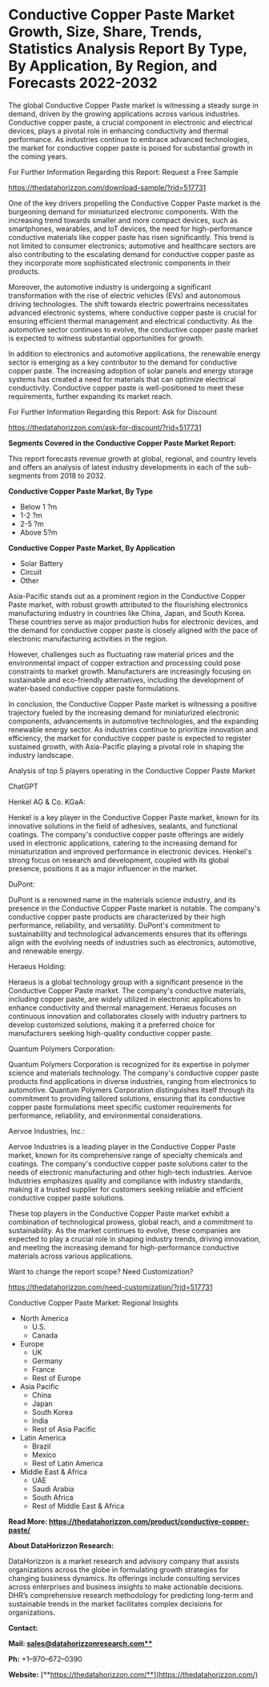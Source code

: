 ﻿# **Conductive Copper Paste Market Growth, Size, Share, Trends, Statistics Analysis Report By Type, By Application, By Region, and Forecasts 2022-2032**

The global Conductive Copper Paste market is witnessing a steady surge in demand, driven by the growing applications across various industries. Conductive copper paste, a crucial component in electronic and electrical devices, plays a pivotal role in enhancing conductivity and thermal performance. As industries continue to embrace advanced technologies, the market for conductive copper paste is poised for substantial growth in the coming years.

For Further Information Regarding this Report: Request a Free Sample

<https://thedatahorizzon.com/download-sample/?rid=517731>

One of the key drivers propelling the Conductive Copper Paste market is the burgeoning demand for miniaturized electronic components. With the increasing trend towards smaller and more compact devices, such as smartphones, wearables, and IoT devices, the need for high-performance conductive materials like copper paste has risen significantly. This trend is not limited to consumer electronics; automotive and healthcare sectors are also contributing to the escalating demand for conductive copper paste as they incorporate more sophisticated electronic components in their products.

Moreover, the automotive industry is undergoing a significant transformation with the rise of electric vehicles (EVs) and autonomous driving technologies. The shift towards electric powertrains necessitates advanced electronic systems, where conductive copper paste is crucial for ensuring efficient thermal management and electrical conductivity. As the automotive sector continues to evolve, the conductive copper paste market is expected to witness substantial opportunities for growth.

In addition to electronics and automotive applications, the renewable energy sector is emerging as a key contributor to the demand for conductive copper paste. The increasing adoption of solar panels and energy storage systems has created a need for materials that can optimize electrical conductivity. Conductive copper paste is well-positioned to meet these requirements, further expanding its market reach.

For Further Information Regarding this Report: Ask for Discount

<https://thedatahorizzon.com/ask-for-discount/?rid=517731>

**Segments Covered in the Conductive Copper Paste Market Report:**

This report forecasts revenue growth at global, regional, and country levels and offers an analysis of latest industry developments in each of the sub-segments from 2018 to 2032.

**Conductive Copper Paste Market, By Type**

- Below 1 ?m
- 1-2 ?m
- 2-5 ?m
- Above 5?m

**Conductive Copper Paste Market, By Application**

- Solar Battery
- Circuit
- Other

Asia-Pacific stands out as a prominent region in the Conductive Copper Paste market, with robust growth attributed to the flourishing electronics manufacturing industry in countries like China, Japan, and South Korea. These countries serve as major production hubs for electronic devices, and the demand for conductive copper paste is closely aligned with the pace of electronic manufacturing activities in the region.

However, challenges such as fluctuating raw material prices and the environmental impact of copper extraction and processing could pose constraints to market growth. Manufacturers are increasingly focusing on sustainable and eco-friendly alternatives, including the development of water-based conductive copper paste formulations.

In conclusion, the Conductive Copper Paste market is witnessing a positive trajectory fueled by the increasing demand for miniaturized electronic components, advancements in automotive technologies, and the expanding renewable energy sector. As industries continue to prioritize innovation and efficiency, the market for conductive copper paste is expected to register sustained growth, with Asia-Pacific playing a pivotal role in shaping the industry landscape.

Analysis of top 5 players operating in the Conductive Copper Paste Market

ChatGPT

Henkel AG & Co. KGaA:

Henkel is a key player in the Conductive Copper Paste market, known for its innovative solutions in the field of adhesives, sealants, and functional coatings. The company's conductive copper paste offerings are widely used in electronic applications, catering to the increasing demand for miniaturization and improved performance in electronic devices. Henkel's strong focus on research and development, coupled with its global presence, positions it as a major influencer in the market.

DuPont:

DuPont is a renowned name in the materials science industry, and its presence in the Conductive Copper Paste market is notable. The company's conductive copper paste products are characterized by their high performance, reliability, and versatility. DuPont's commitment to sustainability and technological advancements ensures that its offerings align with the evolving needs of industries such as electronics, automotive, and renewable energy.

Heraeus Holding:

Heraeus is a global technology group with a significant presence in the Conductive Copper Paste market. The company's conductive materials, including copper paste, are widely utilized in electronic applications to enhance conductivity and thermal management. Heraeus focuses on continuous innovation and collaborates closely with industry partners to develop customized solutions, making it a preferred choice for manufacturers seeking high-quality conductive copper paste.

Quantum Polymers Corporation:

Quantum Polymers Corporation is recognized for its expertise in polymer science and materials technology. The company's conductive copper paste products find applications in diverse industries, ranging from electronics to automotive. Quantum Polymers Corporation distinguishes itself through its commitment to providing tailored solutions, ensuring that its conductive copper paste formulations meet specific customer requirements for performance, reliability, and environmental considerations.

Aervoe Industries, Inc.:

Aervoe Industries is a leading player in the Conductive Copper Paste market, known for its comprehensive range of specialty chemicals and coatings. The company's conductive copper paste solutions cater to the needs of electronic manufacturing and other high-tech industries. Aervoe Industries emphasizes quality and compliance with industry standards, making it a trusted supplier for customers seeking reliable and efficient conductive copper paste solutions.

These top players in the Conductive Copper Paste market exhibit a combination of technological prowess, global reach, and a commitment to sustainability. As the market continues to evolve, these companies are expected to play a crucial role in shaping industry trends, driving innovation, and meeting the increasing demand for high-performance conductive materials across various applications.

Want to change the report scope? Need Customization?

<https://thedatahorizzon.com/need-customization/?rid=517731>

Conductive Copper Paste Market: Regional Insights

- North America
  - U.S.
  - Canada
- Europe
  - UK
  - Germany
  - France
  - Rest of Europe
- Asia Pacific
  - China
  - Japan
  - South Korea
  - India
  - Rest of Asia Pacific
- Latin America
  - Brazil
  - Mexico
  - Rest of Latin America
- Middle East & Africa
  - UAE
  - Saudi Arabia
  - South Africa
  - Rest of Middle East & Africa

**Read More: https://thedatahorizzon.com/product/conductive-copper-paste/**

**About DataHorizzon Research:**

DataHorizzon is a market research and advisory company that assists organizations across the globe in formulating growth strategies for changing business dynamics. Its offerings include consulting services across enterprises and business insights to make actionable decisions. DHR’s comprehensive research methodology for predicting long-term and sustainable trends in the market facilitates complex decisions for organizations.

**Contact:**

**Mail: [sales@datahorizzonresearch.com**](mailto:sales@datahorizzonresearch.com)**

**Ph:** +1–970–672–0390

**Website:** [**https://thedatahorizzon.com/**](https://thedatahorizzon.com/)


